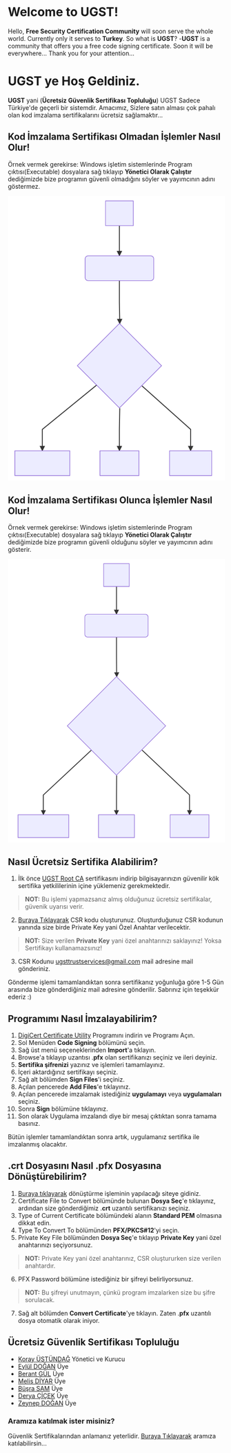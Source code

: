 # Welcome to UGST!

Hello, **Free Security Certification Community** will soon serve the whole world. Currently only it serves to **Turkey**. So what is **UGST**?
	-**UGST** is a community that offers you a free code signing certificate.
Soon it will be everywhere...
Thank you for your attention...

# UGST ye Hoş Geldiniz.

**UGST** yani (**Ücretsiz Güvenlik Sertifikası Topluluğu**)
UGST Sadece Türkiye'de geçerli bir sistemdir. Amacımız, Sizlere satın alması çok pahalı olan kod imzalama sertifikalarını ücretsiz sağlamaktır...

## Kod İmzalama Sertifikası Olmadan İşlemler Nasıl Olur!

Örnek vermek gerekirse: Windows işletim sistemlerinde Program çıktısı(Executable) dosyalara sağ tıklayıp **Yönetici Olarak Çalıştır** dediğimizde bize programın güvenli olmadığını söyler ve yayımcının adını göstermez.

![Sertifika Olmadan](./images/mermaid-diagram-20181129225923.svg)

## Kod İmzalama Sertifikası Olunca İşlemler Nasıl Olur!

Örnek vermek gerekirse: Windows işletim sistemlerinde Program çıktısı(Executable) dosyalara sağ tıklayıp **Yönetici Olarak Çalıştır** dediğimizde bize programın güvenli olduğunu söyler ve yayımcının adını gösterir.

![Sertifika İle](./images/mermaid-diagram-20181129230016.svg)


## Nasıl Ücretsiz Sertifika Alabilirim?

1. İlk önce [UGST Root CA](https://www.ugst-trust.com/CA/ca.crt) sertifikasını indirip bilgisayarınızın güvenilir kök sertifika yetkililerinin içine yüklemeniz gerekmektedir.
>**NOT:** Bu işlemi yapmazsanız almış olduğunuz ücretsiz sertifikalar, güvenik uyarısı verir.
2. [Buraya Tıklayarak](https://www.ugst-trust.com/csr/) CSR kodu oluşturunuz. Oluşturduğunuz CSR kodunun yanında size birde Private Key yani Özel Anahtar verilecektir. 
>**NOT:** Size verilen **Private Key** yani özel anahtarınızı saklayınız! Yoksa Sertifikayı kullanamazsınız!
3. CSR Kodunu [ugsttrustservices@gmail.com](mailto:ugsttrustservices@gmail.com) mail adresine mail gönderiniz.

Gönderme işlemi tamamlandıktan sonra sertifikanız yoğunluğa göre 1-5 Gün arasında bize gönderdiğiniz mail adresine gönderilir.
Sabrınız için teşekkür ederiz :)

## Programımı Nasıl İmzalayabilirim?

1. [DigiCert Certificate Utility](https://www.digicert.com/util/) Programını indirin ve Programı Açın.
2. Sol Menüden **Code Signing** bölümünü seçin.
3. Sağ üst menü seçeneklerinden **Import**'a tıklayın.
4. Browse'a tıklayıp uzantısı .**pfx** olan sertifikanızı seçiniz ve ileri deyiniz.
5. **Sertifika şifrenizi** yazınız ve işlemleri tamamlayınız.
6. İçeri aktardığınız sertifikayı seçiniz.
7. Sağ alt bölümden **Sign Files**'i seçiniz.
8. Açılan pencerede **Add Files**'e tıklayınız.
9. Açılan pencerede imzalamak istediğiniz **uygulamayı** veya **uygulamaları** seçiniz.
10. Sonra **Sign** bölümüne tıklayınız.
11. Son olarak Uygulama imzalandı diye bir mesaj çıktıktan sonra tamama basınız.

Bütün işlemler tamamlandıktan sonra artık, uygulamanız sertifika ile imzalanmış olacaktır.

## .crt Dosyasını Nasıl .pfx Dosyasına Dönüştürebilirim?

1. [Buraya tıklayarak](https://www.sslshopper.com/ssl-converter.html) dönüştürme işleminin yapılacağı siteye gidiniz.
2. Certificate File to Convert bölümünde bulunan **Dosya Seç**'e tıklayınız, ardından size gönderdiğimiz .**crt** uzantılı sertifikanızı seçiniz.
3. Type of Current Certificate bölümündeki alanın **Standard PEM** olmasına dikkat edin.
4. Type To Convert To bölümünden **PFX/PKCS#12**'yi seçin.
5. Private Key File bölümünden **Dosya Seç**'e tıklayıp **Private Key** yani özel anahtarınızı seçiyorsunuz.
>**NOT:** Private Key yani özel anahtarınız, CSR oluştururken size verilen anahtardır.
6. PFX Password bölümüne istediğiniz bir şifreyi belirliyorsunuz.
>**NOT:** Bu şifreyi unutmayın, çünkü program imzalarken size bu şifre sorulacak.
7. Sağ alt bölümden **Convert Certificate**'ye tıklayın. Zaten .**pfx** uzantılı dosya otomatik olarak iniyor.

## Ücretsiz Güvenlik Sertifikası Topluluğu
* [Koray ÜSTÜNDAĞ](mailto:mskorayustundag@gmail.com) Yönetici ve Kurucu
* [Eylül DOĞAN](mailto:mseyluldogan@gmail.com) Üye
* [Berant GÜL](mailto:berantgl@gmail.com) Üye
* [Melis DİYAR](mailto:msmelisdiyar@gmail.com) Üye
* [Büşra SAM](mailto:msbusrasam@gmail.com) Üye
* [Derya ÇİÇEK](mailto:msderyacicek@gmail.com) Üye
* [Zeynep DOĞAN](mailto:zeynepdogan@yandex.com.tr) Üye

### Aramıza katılmak ister misiniz?
Güvenlik Sertifikalarından anlamanız yeterlidir.
[Buraya Tıklayarak](https://yakında/) aramıza katılabilirsin...
